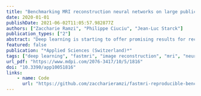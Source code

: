 ```yaml
---
title: "Benchmarking MRI reconstruction neural networks on large public datasets"
date: 2020-01-01
publishDate: 2021-06-02T11:05:57.982877Z
authors: ["Zaccharie Ramzi", "Philippe Ciuciu", "Jean-Luc Starck"]
publication_types: ["2"]
abstract: "Deep learning is starting to offer promising results for reconstruction in Magnetic Resonance Imaging (MRI). A lot of networks are being developed, but the comparisons remain hard because the frameworks used are not the same among studies, the networks are not properly re-trained, and the datasets used are not the same among comparisons. The recent release of a public dataset, fastMRI, consisting of raw k-space data, encouraged us to write a consistent benchmark of several deep neural networks for MR image reconstruction. This paper shows the results obtained for this benchmark, allowing to compare the networks, and links the open source implementation of all these networks in Keras. The main finding of this benchmark is that it is beneficial to perform more iterations between the image and the measurement spaces compared to having a deeper per-space network."
featured: false
publication: "*Applied Sciences (Switzerland)*"
tags: ["deep learning", "fastmri", "image reconstruction", "mri", "neural networks", "oasis"]
url_pdf: "https://www.mdpi.com/2076-3417/10/5/1816"
doi: "10.3390/app10051816"
links:
    - name: Code
      url: "https://github.com/zaccharieramzi/fastmri-reproducible-benchmark"
---
```


